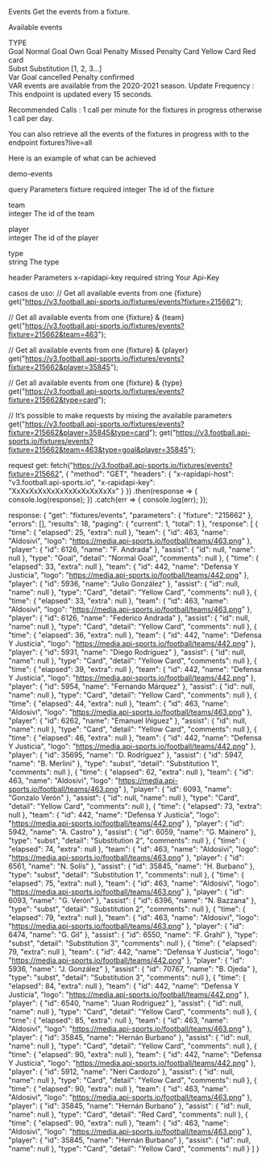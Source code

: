 Events
Get the events from a fixture.

Available events

TYPE				
Goal	Normal Goal	Own Goal	Penalty	Missed Penalty
Card	Yellow Card	Red card		
Subst	Substitution [1, 2, 3...]			
Var	Goal cancelled	Penalty confirmed		
VAR events are available from the 2020-2021 season.
Update Frequency : This endpoint is updated every 15 seconds.

Recommended Calls : 1 call per minute for the fixtures in progress otherwise 1 call per day.

You can also retrieve all the events of the fixtures in progress with to the endpoint fixtures?live=all

Here is an example of what can be achieved

demo-events

query Parameters
fixture
required
integer
The id of the fixture

team	
integer
The id of the team

player	
integer
The id of the player

type	
string
The type

header Parameters
x-rapidapi-key
required
string
Your Api-Key


casos de uso:
// Get all available events from one {fixture}
get("https://v3.football.api-sports.io/fixtures/events?fixture=215662");

// Get all available events from one {fixture} & {team}
get("https://v3.football.api-sports.io/fixtures/events?fixture=215662&team=463");

// Get all available events from one {fixture} & {player}
get("https://v3.football.api-sports.io/fixtures/events?fixture=215662&player=35845");

// Get all available events from one {fixture} & {type}
get("https://v3.football.api-sports.io/fixtures/events?fixture=215662&type=card");

// It’s possible to make requests by mixing the available parameters
get("https://v3.football.api-sports.io/fixtures/events?fixture=215662&player=35845&type=card");
get("https://v3.football.api-sports.io/fixtures/events?fixture=215662&team=463&type=goal&player=35845");


request get:
fetch("https://v3.football.api-sports.io/fixtures/events?fixture=215662", {
	"method": "GET",
	"headers": {
		"x-rapidapi-host": "v3.football.api-sports.io",
		"x-rapidapi-key": "XxXxXxXxXxXxXxXxXxXxXxXx"
	}
})
.then(response => {
	console.log(response);
})
.catch(err => {
	console.log(err);
});


response:
{
  "get": "fixtures/events",
  "parameters": {
    "fixture": "215662"
  },
  "errors": [],
  "results": 18,
  "paging": {
    "current": 1,
    "total": 1
  },
  "response": [
    {
      "time": {
        "elapsed": 25,
        "extra": null
      },
      "team": {
        "id": 463,
        "name": "Aldosivi",
        "logo": "https://media.api-sports.io/football/teams/463.png"
      },
      "player": {
        "id": 6126,
        "name": "F. Andrada"
      },
      "assist": {
        "id": null,
        "name": null
      },
      "type": "Goal",
      "detail": "Normal Goal",
      "comments": null
    },
    {
      "time": {
        "elapsed": 33,
        "extra": null
      },
      "team": {
        "id": 442,
        "name": "Defensa Y Justicia",
        "logo": "https://media.api-sports.io/football/teams/442.png"
      },
      "player": {
        "id": 5936,
        "name": "Julio González"
      },
      "assist": {
        "id": null,
        "name": null
      },
      "type": "Card",
      "detail": "Yellow Card",
      "comments": null
    },
    {
      "time": {
        "elapsed": 33,
        "extra": null
      },
      "team": {
        "id": 463,
        "name": "Aldosivi",
        "logo": "https://media.api-sports.io/football/teams/463.png"
      },
      "player": {
        "id": 6126,
        "name": "Federico Andrada"
      },
      "assist": {
        "id": null,
        "name": null
      },
      "type": "Card",
      "detail": "Yellow Card",
      "comments": null
    },
    {
      "time": {
        "elapsed": 36,
        "extra": null
      },
      "team": {
        "id": 442,
        "name": "Defensa Y Justicia",
        "logo": "https://media.api-sports.io/football/teams/442.png"
      },
      "player": {
        "id": 5931,
        "name": "Diego Rodríguez"
      },
      "assist": {
        "id": null,
        "name": null
      },
      "type": "Card",
      "detail": "Yellow Card",
      "comments": null
    },
    {
      "time": {
        "elapsed": 39,
        "extra": null
      },
      "team": {
        "id": 442,
        "name": "Defensa Y Justicia",
        "logo": "https://media.api-sports.io/football/teams/442.png"
      },
      "player": {
        "id": 5954,
        "name": "Fernando Márquez"
      },
      "assist": {
        "id": null,
        "name": null
      },
      "type": "Card",
      "detail": "Yellow Card",
      "comments": null
    },
    {
      "time": {
        "elapsed": 44,
        "extra": null
      },
      "team": {
        "id": 463,
        "name": "Aldosivi",
        "logo": "https://media.api-sports.io/football/teams/463.png"
      },
      "player": {
        "id": 6262,
        "name": "Emanuel Iñiguez"
      },
      "assist": {
        "id": null,
        "name": null
      },
      "type": "Card",
      "detail": "Yellow Card",
      "comments": null
    },
    {
      "time": {
        "elapsed": 46,
        "extra": null
      },
      "team": {
        "id": 442,
        "name": "Defensa Y Justicia",
        "logo": "https://media.api-sports.io/football/teams/442.png"
      },
      "player": {
        "id": 35695,
        "name": "D. Rodríguez"
      },
      "assist": {
        "id": 5947,
        "name": "B. Merlini"
      },
      "type": "subst",
      "detail": "Substitution 1",
      "comments": null
    },
    {
      "time": {
        "elapsed": 62,
        "extra": null
      },
      "team": {
        "id": 463,
        "name": "Aldosivi",
        "logo": "https://media.api-sports.io/football/teams/463.png"
      },
      "player": {
        "id": 6093,
        "name": "Gonzalo Verón"
      },
      "assist": {
        "id": null,
        "name": null
      },
      "type": "Card",
      "detail": "Yellow Card",
      "comments": null
    },
    {
      "time": {
        "elapsed": 73,
        "extra": null
      },
      "team": {
        "id": 442,
        "name": "Defensa Y Justicia",
        "logo": "https://media.api-sports.io/football/teams/442.png"
      },
      "player": {
        "id": 5942,
        "name": "A. Castro"
      },
      "assist": {
        "id": 6059,
        "name": "G. Mainero"
      },
      "type": "subst",
      "detail": "Substitution 2",
      "comments": null
    },
    {
      "time": {
        "elapsed": 74,
        "extra": null
      },
      "team": {
        "id": 463,
        "name": "Aldosivi",
        "logo": "https://media.api-sports.io/football/teams/463.png"
      },
      "player": {
        "id": 6561,
        "name": "N. Solís"
      },
      "assist": {
        "id": 35845,
        "name": "H. Burbano"
      },
      "type": "subst",
      "detail": "Substitution 1",
      "comments": null
    },
    {
      "time": {
        "elapsed": 75,
        "extra": null
      },
      "team": {
        "id": 463,
        "name": "Aldosivi",
        "logo": "https://media.api-sports.io/football/teams/463.png"
      },
      "player": {
        "id": 6093,
        "name": "G. Verón"
      },
      "assist": {
        "id": 6396,
        "name": "N. Bazzana"
      },
      "type": "subst",
      "detail": "Substitution 2",
      "comments": null
    },
    {
      "time": {
        "elapsed": 79,
        "extra": null
      },
      "team": {
        "id": 463,
        "name": "Aldosivi",
        "logo": "https://media.api-sports.io/football/teams/463.png"
      },
      "player": {
        "id": 6474,
        "name": "G. Gil"
      },
      "assist": {
        "id": 6550,
        "name": "F. Grahl"
      },
      "type": "subst",
      "detail": "Substitution 3",
      "comments": null
    },
    {
      "time": {
        "elapsed": 79,
        "extra": null
      },
      "team": {
        "id": 442,
        "name": "Defensa Y Justicia",
        "logo": "https://media.api-sports.io/football/teams/442.png"
      },
      "player": {
        "id": 5936,
        "name": "J. González"
      },
      "assist": {
        "id": 70767,
        "name": "B. Ojeda"
      },
      "type": "subst",
      "detail": "Substitution 3",
      "comments": null
    },
    {
      "time": {
        "elapsed": 84,
        "extra": null
      },
      "team": {
        "id": 442,
        "name": "Defensa Y Justicia",
        "logo": "https://media.api-sports.io/football/teams/442.png"
      },
      "player": {
        "id": 6540,
        "name": "Juan Rodriguez"
      },
      "assist": {
        "id": null,
        "name": null
      },
      "type": "Card",
      "detail": "Yellow Card",
      "comments": null
    },
    {
      "time": {
        "elapsed": 85,
        "extra": null
      },
      "team": {
        "id": 463,
        "name": "Aldosivi",
        "logo": "https://media.api-sports.io/football/teams/463.png"
      },
      "player": {
        "id": 35845,
        "name": "Hernán Burbano"
      },
      "assist": {
        "id": null,
        "name": null
      },
      "type": "Card",
      "detail": "Yellow Card",
      "comments": null
    },
    {
      "time": {
        "elapsed": 90,
        "extra": null
      },
      "team": {
        "id": 442,
        "name": "Defensa Y Justicia",
        "logo": "https://media.api-sports.io/football/teams/442.png"
      },
      "player": {
        "id": 5912,
        "name": "Neri Cardozo"
      },
      "assist": {
        "id": null,
        "name": null
      },
      "type": "Card",
      "detail": "Yellow Card",
      "comments": null
    },
    {
      "time": {
        "elapsed": 90,
        "extra": null
      },
      "team": {
        "id": 463,
        "name": "Aldosivi",
        "logo": "https://media.api-sports.io/football/teams/463.png"
      },
      "player": {
        "id": 35845,
        "name": "Hernán Burbano"
      },
      "assist": {
        "id": null,
        "name": null
      },
      "type": "Card",
      "detail": "Red Card",
      "comments": null
    },
    {
      "time": {
        "elapsed": 90,
        "extra": null
      },
      "team": {
        "id": 463,
        "name": "Aldosivi",
        "logo": "https://media.api-sports.io/football/teams/463.png"
      },
      "player": {
        "id": 35845,
        "name": "Hernán Burbano"
      },
      "assist": {
        "id": null,
        "name": null
      },
      "type": "Card",
      "detail": "Yellow Card",
      "comments": null
    }
  ]
}